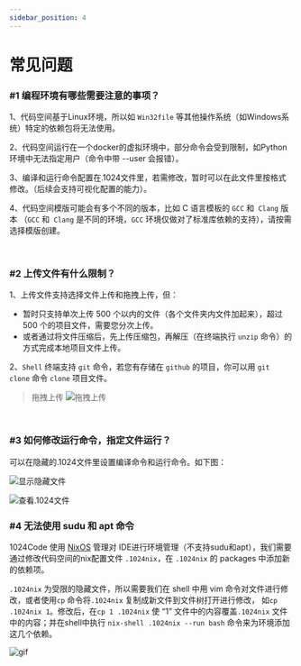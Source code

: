 ```yaml
---
sidebar_position: 4
---
```


# 常见问题

### #1 编程环境有哪些需要注意的事项？

1、代码空间基于Linux环境，所以如 `Win32file` 等其他操作系统（如Windows系统）特定的依赖包将无法使用。

2、代码空间运行在一个docker的虚拟环境中，部分命令会受到限制，如Python环境中无法指定用户（命令中带 --user 会报错）。

3、编译和运行命令配置在.1024文件里，若需修改，暂时可以在此文件里按格式修改。（后续会支持可视化配置的能力）。

4、代码空间模版可能会有多个不同的版本，比如 C 语言模板的 `GCC` 和` Clang` 版本 （`GCC` 和` Clang` 是不同的环境，`GCC` 环境仅做对了标准库依赖的支持），请按需选择模版创建。

<br />

### #2 上传文件有什么限制？

1、上传文件支持选择文件上传和拖拽上传，但：

   - 暂时只支持单次上传 500 个以内的文件（各个文件夹内文件加起来），超过 500 个的项目文件，需要您分次上传。
   - 或者通过将文件压缩后，先上传压缩包，再解压（在终端执行 `unzip` 命令）的方式完成本地项目文件上传。

2、`Shell` 终端支持 `git` 命令，若您有存储在 `github` 的项目，你可以用 `git clone` 命令 `clone` 项目文件。

> 拖拽上传
![拖拽上传](https://1024-staging-1258723534.cos.ap-guangzhou.myqcloud.com/doc_assets/gif-02.gif)

<br />

### #3 如何修改运行命令，指定文件运行？

可以在隐藏的.1024文件里设置编译命令和运行命令。如下图：

![显示隐藏文件](https://1024-staging-1258723534.cos.ap-guangzhou.myqcloud.com/doc_assets/5421666083446_.pic.jpg)

![查看.1024文件](https://1024-staging-1258723534.cos.ap-guangzhou.myqcloud.com/doc_assets/5431666083541_.pic.jpg)

### #4 无法使用 sudu 和 apt 命令

1024Code 使用 [NixOS](https://search.nixos.org/packages?channel=22.05&show=pcre&from=0&size=50&sort=relevance&type=packages&query=pcre) 管理对 IDE进行环境管理（不支持sudu和apt），我们需要通过修改代码空间的nix配置文件 `.1024nix`，在 `.1024nix` 的 packages 中添加新的依赖项。
       
`.1024nix` 为受限的隐藏文件，所以需要我们在 shell 中用 vim 命令对文件进行修改，或者使用`cp` 命令将`.1024nix` 复制成新文件到文件树打开进行修改， 如`cp .1024nix 1`。修改后，在`cp 1 .1024nix` 使 “1” 文件中的内容覆盖`.1024nix` 文件中的内容；并在shell中执行 `nix-shell .1024nix --run bash` 命令来为环境添加这几个依赖。
    
![gif](https://1024-staging-1258723534.cos.ap-guangzhou.myqcloud.com/doc_assets/Cases/%E4%B8%BAnginx%E5%AE%89%E8%A3%85%E4%BE%9D%E8%B5%96%E9%A1%B9.gif)
